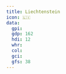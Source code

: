 ```yaml
---
title: Liechtenstein
icon: 🇱🇮
data:
  gpi:
  gdp: 162
  hdi: 12
  whr:
  col:
  gci:
  gfs: 38
---
```


